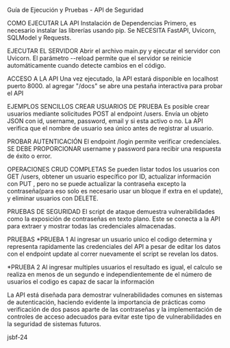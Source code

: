 Guía de Ejecución y Pruebas - API de Seguridad

COMO EJECUTAR LA API
Instalación de Dependencias
Primero, es necesario instalar las librerías usando pip. Se NECESITA FastAPI, Uvicorn, SQLModel y Requests.

EJECUTAR EL SERVIDOR
Abrir el archivo main.py y ejecutar el servidor con Uvicorn. El parámetro --reload permite que el servidor se reinicie automáticamente cuando detecte cambios en el código.

ACCESO A LA API
Una vez ejecutado, la API estará disponible en localhost puerto 8000. al agregar "/docs" se abre una pestaña interactiva para probar el API

EJEMPLOS SENCILLOS
CREAR USUARIOS DE PRUEBA
Es posible crear usuarios mediante solicitudes POST al endpoint /users. Envía un objeto JSON con id, username, password, email y si esta activo o no. La API verifica que el nombre de usuario sea único antes de registrar al usuario.

PROBAR AUTENTICACIÓN
El endpoint /login permite verificar credenciales. SE DEBE PROPORCIONAR  username y password para recibir una respuesta de éxito o error.

OPERACIONES CRUD COMPLETAS
Se pueden listar todos los usuarios con GET /users, obtener un usuario específico por ID, actualizar información con PUT , pero no se puede actualizar la contraseña excepto la contraseña(para eso solo es necesario usar un bloque if extra en el update), y eliminar usuarios con DELETE.

PRUEBAS DE SEGURIDAD
El script de ataque demuestra vulnerabilidades como la exposición de contraseñas en texto plano. Este se conecta a la API para extraer y mostrar todas las credenciales almacenadas.

PRUEBAS
*PRUEBA 1
Al ingresar un usuario unico el codigo determina y representa rapidamente las credenciales del API a pesar de editar los
datos con el endpoint update al correr nuevamente el script se revelan los datos.

*PRUEBA 2
Al ingresar multiples usuarios el resultado es igual, el calculo se realiza en menos de un segundo e independientemente de el número de usuarios el codigo es capaz de sacar la información

La API está diseñada para demostrar vulnerabilidades comunes en sistemas de autenticación, haciendo evidente la importancia de prácticas como verificación de dos pasos aparte de las contraseñas y la implementación de controles de acceso adecuados para evitar este tipo de vulnerabilidades en la seguridad de sistemas futuros.










jsbf-24